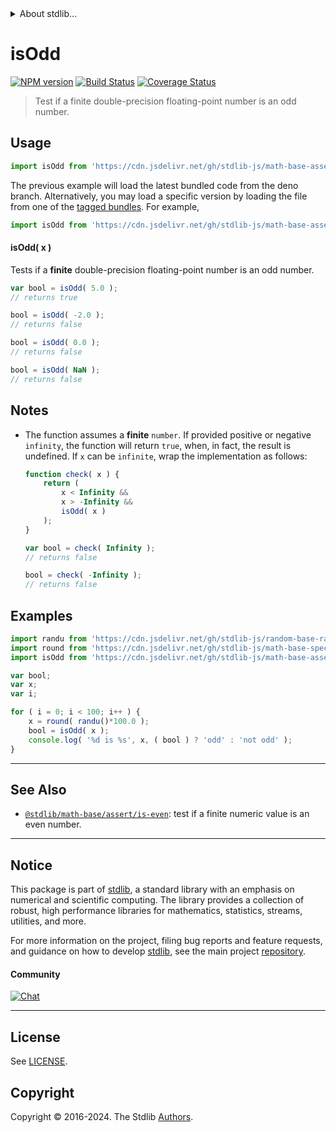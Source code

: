 <!--

@license Apache-2.0

Copyright (c) 2024 The Stdlib Authors.

Licensed under the Apache License, Version 2.0 (the "License");
you may not use this file except in compliance with the License.
You may obtain a copy of the License at

   http://www.apache.org/licenses/LICENSE-2.0

Unless required by applicable law or agreed to in writing, software
distributed under the License is distributed on an "AS IS" BASIS,
WITHOUT WARRANTIES OR CONDITIONS OF ANY KIND, either express or implied.
See the License for the specific language governing permissions and
limitations under the License.

-->


<details>
  <summary>
    About stdlib...
  </summary>
  <p>We believe in a future in which the web is a preferred environment for numerical computation. To help realize this future, we've built stdlib. stdlib is a standard library, with an emphasis on numerical and scientific computation, written in JavaScript (and C) for execution in browsers and in Node.js.</p>
  <p>The library is fully decomposable, being architected in such a way that you can swap out and mix and match APIs and functionality to cater to your exact preferences and use cases.</p>
  <p>When you use stdlib, you can be absolutely certain that you are using the most thorough, rigorous, well-written, studied, documented, tested, measured, and high-quality code out there.</p>
  <p>To join us in bringing numerical computing to the web, get started by checking us out on <a href="https://github.com/stdlib-js/stdlib">GitHub</a>, and please consider <a href="https://opencollective.com/stdlib">financially supporting stdlib</a>. We greatly appreciate your continued support!</p>
</details>

# isOdd

[![NPM version][npm-image]][npm-url] [![Build Status][test-image]][test-url] [![Coverage Status][coverage-image]][coverage-url] <!-- [![dependencies][dependencies-image]][dependencies-url] -->

> Test if a finite double-precision floating-point number is an odd number.



<section class="usage">

## Usage

```javascript
import isOdd from 'https://cdn.jsdelivr.net/gh/stdlib-js/math-base-assert-is-odd@deno/mod.js';
```
The previous example will load the latest bundled code from the deno branch. Alternatively, you may load a specific version by loading the file from one of the [tagged bundles](https://github.com/stdlib-js/math-base-assert-is-odd/tags). For example,

```javascript
import isOdd from 'https://cdn.jsdelivr.net/gh/stdlib-js/math-base-assert-is-odd@v0.3.0-deno/mod.js';
```

#### isOdd( x )

Tests if a **finite** double-precision floating-point number is an odd number.

```javascript
var bool = isOdd( 5.0 );
// returns true

bool = isOdd( -2.0 );
// returns false

bool = isOdd( 0.0 );
// returns false

bool = isOdd( NaN );
// returns false
```

</section>

<!-- /.usage -->

<section class="notes">

## Notes

-   The function assumes a **finite** `number`. If provided positive or negative `infinity`, the function will return `true`, when, in fact, the result is undefined. If `x` can be `infinite`, wrap the implementation as follows:

    ```javascript
    function check( x ) {
        return (
            x < Infinity &&
            x > -Infinity &&
            isOdd( x )
        );
    }

    var bool = check( Infinity );
    // returns false

    bool = check( -Infinity );
    // returns false
    ```

</section>

<!-- /.notes -->

<section class="examples">

## Examples

<!-- eslint no-undef: "error" -->

```javascript
import randu from 'https://cdn.jsdelivr.net/gh/stdlib-js/random-base-randu@deno/mod.js';
import round from 'https://cdn.jsdelivr.net/gh/stdlib-js/math-base-special-round@deno/mod.js';
import isOdd from 'https://cdn.jsdelivr.net/gh/stdlib-js/math-base-assert-is-odd@deno/mod.js';

var bool;
var x;
var i;

for ( i = 0; i < 100; i++ ) {
    x = round( randu()*100.0 );
    bool = isOdd( x );
    console.log( '%d is %s', x, ( bool ) ? 'odd' : 'not odd' );
}
```

</section>

<!-- /.examples -->

<!-- C interface documentation. -->



<!-- Section for related `stdlib` packages. Do not manually edit this section, as it is automatically populated. -->

<section class="related">

* * *

## See Also

-   <span class="package-name">[`@stdlib/math-base/assert/is-even`][@stdlib/math/base/assert/is-even]</span><span class="delimiter">: </span><span class="description">test if a finite numeric value is an even number.</span>

</section>

<!-- /.related -->

<!-- Section for all links. Make sure to keep an empty line after the `section` element and another before the `/section` close. -->


<section class="main-repo" >

* * *

## Notice

This package is part of [stdlib][stdlib], a standard library with an emphasis on numerical and scientific computing. The library provides a collection of robust, high performance libraries for mathematics, statistics, streams, utilities, and more.

For more information on the project, filing bug reports and feature requests, and guidance on how to develop [stdlib][stdlib], see the main project [repository][stdlib].

#### Community

[![Chat][chat-image]][chat-url]

---

## License

See [LICENSE][stdlib-license].


## Copyright

Copyright &copy; 2016-2024. The Stdlib [Authors][stdlib-authors].

</section>

<!-- /.stdlib -->

<!-- Section for all links. Make sure to keep an empty line after the `section` element and another before the `/section` close. -->

<section class="links">

[npm-image]: http://img.shields.io/npm/v/@stdlib/math-base-assert-is-odd.svg
[npm-url]: https://npmjs.org/package/@stdlib/math-base-assert-is-odd

[test-image]: https://github.com/stdlib-js/math-base-assert-is-odd/actions/workflows/test.yml/badge.svg?branch=v0.3.0
[test-url]: https://github.com/stdlib-js/math-base-assert-is-odd/actions/workflows/test.yml?query=branch:v0.3.0

[coverage-image]: https://img.shields.io/codecov/c/github/stdlib-js/math-base-assert-is-odd/main.svg
[coverage-url]: https://codecov.io/github/stdlib-js/math-base-assert-is-odd?branch=main

<!--

[dependencies-image]: https://img.shields.io/david/stdlib-js/math-base-assert-is-odd.svg
[dependencies-url]: https://david-dm.org/stdlib-js/math-base-assert-is-odd/main

-->

[chat-image]: https://img.shields.io/gitter/room/stdlib-js/stdlib.svg
[chat-url]: https://app.gitter.im/#/room/#stdlib-js_stdlib:gitter.im

[stdlib]: https://github.com/stdlib-js/stdlib

[stdlib-authors]: https://github.com/stdlib-js/stdlib/graphs/contributors

[umd]: https://github.com/umdjs/umd
[es-module]: https://developer.mozilla.org/en-US/docs/Web/JavaScript/Guide/Modules

[deno-url]: https://github.com/stdlib-js/math-base-assert-is-odd/tree/deno
[deno-readme]: https://github.com/stdlib-js/math-base-assert-is-odd/blob/deno/README.md
[umd-url]: https://github.com/stdlib-js/math-base-assert-is-odd/tree/umd
[umd-readme]: https://github.com/stdlib-js/math-base-assert-is-odd/blob/umd/README.md
[esm-url]: https://github.com/stdlib-js/math-base-assert-is-odd/tree/esm
[esm-readme]: https://github.com/stdlib-js/math-base-assert-is-odd/blob/esm/README.md
[branches-url]: https://github.com/stdlib-js/math-base-assert-is-odd/blob/main/branches.md

[stdlib-license]: https://raw.githubusercontent.com/stdlib-js/math-base-assert-is-odd/main/LICENSE

<!-- <related-links> -->

[@stdlib/math/base/assert/is-even]: https://github.com/stdlib-js/math-base-assert-is-even/tree/deno

<!-- </related-links> -->

</section>

<!-- /.links -->
